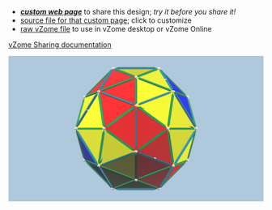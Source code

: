 
 - [***custom web page***][post] to share this design; *try it before you share it!*
 - [source file for that custom page][source]; click to customize
 - [raw vZome file][raw] to use in vZome desktop or vZome Online

[vZome Sharing documentation](https://vzome.github.io/vzome/sharing.html#how-it-works)

![Image](<Keplers-Kosmos-Revisited-Hull-Coloured.png>)


[post]: <https://ThynStyx.github.io/vzome-sharing/2022/02/04/Keplers-Kosmos-Revisited-Hull-Coloured-18-45-11.html>
[source]: <https://github.com/ThynStyx/vzome-sharing/edit/main/_posts/2022-02-04-Keplers-Kosmos-Revisited-Hull-Coloured-18-45-11.md>
[raw]: <https://raw.githubusercontent.com/ThynStyx/vzome-sharing/main/2022/02/04/18-45-11-Keplers-Kosmos-Revisited-Hull-Coloured/Keplers-Kosmos-Revisited-Hull-Coloured.vZome>